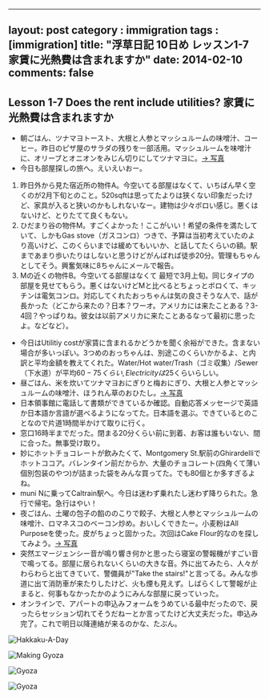 
---
layout: post
category : immigration
tags : [immigration]
title: "浮草日記 10日め レッスン1-7 家賃に光熱費は含まれますか"
date: 2014-02-10
comments: false
---

## Lesson 1-7 Does the rent include utilities? 家賃に光熱費は含まれますか

* 朝ごはん、ツナマヨトースト、大根と人参とマッシュルームの味噌汁、コーヒー。昨日のピザ屋のサラダの残りを一部活用。マッシュルームを味噌汁に、オリーブとオニオンをみじん切りにしてツナマヨに。[-> 写真](http://instagram.com/p/kQGKjMlDbF/)&nbsp; 
* 今日も部屋探しの旅へ。えいえいおー。 &nbsp; 
 1. 昨日外から見た宿近所の物件A。今空いてる部屋はなくて、いちばん早く空くのが2月下旬とのこと。520sqftは思ってたよりは狭くない印象だったけど、家具が入ると狭いのかもしれないなー。建物は少々ボロい感じ。悪くはないけど、とりたてて良くもない。
 2. ひだまり谷の物件M。すごくよかった！ここがいい！希望の条件を満たしていて、しかもGas stove（ガスコンロ）つきで、予算は当初考えていたのより高いけど、このくらいまでは緩めてもいいか、と話してたくらいの額。駅まであまり歩いたりはしないと思うけどがんばれば徒歩20分。管理もちゃんとしてそう。興奮気味に8ちゃんにメールで報告。
 3. Mの近くの物件B。今空いてる部屋はなくて 最短で3月上旬。同じタイプの部屋を見せてもらう。悪くはないけどMと比べるとちょっとボロくて、キッチンは電気コンロ。対応してくれたおっちゃんは気の良さそうな人で、話が長かった（どこから来たの？日本？ワーオ。アメリカには来たことある？3-4回？やっぱりね。彼女は以前アメリカに来たことあるなって最初に思ったよ。などなど）。
* 今日はUtilitiy costが家賃に含まれるかどうかを聞く余裕ができた。含まない場合が多いっぽい。3つめのおっちゃんは、別途このくらいかかるよ、と内訳と平均金額を教えてくれた。Water/Hot water/Trash（ゴミ収集）/Sewer（下水道）が平均$60-75くらい, Electricityは$25くらいらしい。
* 昼ごはん、米を炊いてツナマヨおにぎりと梅おにぎり、大根と人参とマッシュルームの味噌汁、ほうれん草のおひたし。[-> 写真](http://instagram.com/p/kQGSpulDbW/)&nbsp; 
* 日本領事館に電話して書類ができているか確認。自動応答メッセージで英語か日本語か言語が選べるようになってた。日本語を選ぶ。できているとのことなので片道1時間半かけて取りに行く。&nbsp; 
* 窓口16時半までだった。閉まる20分くらい前に到着、お客は誰もいない、間に合った。無事受け取り。&nbsp; 
* 妙にホットチョコレートが飲みたくて、Montgomery St.駅前のGhirardelliでホットココア。バレンタイン前だからか、大量のチョコレート(四角くて薄い個別包装のやつ)が詰まった袋をみんな買ってた。でも80個とか多すぎるよね。&nbsp; 
* muni Nに乗ってCaltrain駅へ。今日は迷わず乗れたし迷わず降りられた。急行で帰宅。急行はやい！&nbsp; 
* 夜ごはん、土曜の包子の餡ののこりで餃子、大根と人参とマッシュルームの味噌汁、ロマネスコのベーコン炒め。おいしくできたー。小麦粉はAll Purposeを使った。皮がちょっと固かった。次回はCake Flour的なのを探してみよう。[-> 写真](http://instagram.com/p/kQvhVslDSU/)&nbsp; 
* 突然エマージェンシー音が鳴り響き何かと思ったら寝室の警報機がすごい音で鳴ってる。部屋に居られないくらいの大きな音。外に出てみたら、人々がわらわらと出てきていて、警備員が"Take the stairs!"と言ってる。みんな歩道に出て消防車が来たりしたけど、火も煙も見えず。しばらくして警報が止まると、何事もなかったかのようにみんな部屋に戻っていった。&nbsp; 
* オンラインで、アパートの申込みフォームをうめている最中だったので、戻ったらセッション切れてそうだねーとか言ってたけど大丈夫だった。申込み完了。これで明日以降連絡が来るのかな、たぶん。&nbsp; 


![Hakkaku-A-Day](https://lh6.googleusercontent.com/-qLxAu-CGAns/Uvq3OzNFIDI/AAAAAAAB44U/FR9zviMVPew/w620-h465-no/P1150259.JPG)

![Making Gyoza](https://lh3.googleusercontent.com/-1-vvh9sFKeU/Uvme0-bb9DI/AAAAAAAB4mE/XTRJQJoI0X0/w620-h465-no/P1150241.JPG)

![Gyoza](https://lh4.googleusercontent.com/-FKHcy4_4pH4/UvmezmuVhEI/AAAAAAAB4l4/46tjg0Wjrso/w620-h465-no/P1150248.JPG)

![Gyoza](https://lh3.googleusercontent.com/-SczgzFW54LY/Uvmeuxk72jI/AAAAAAAB4lU/TpU-6SgIMjE/w620-h465-no/P1150254.JPG)

